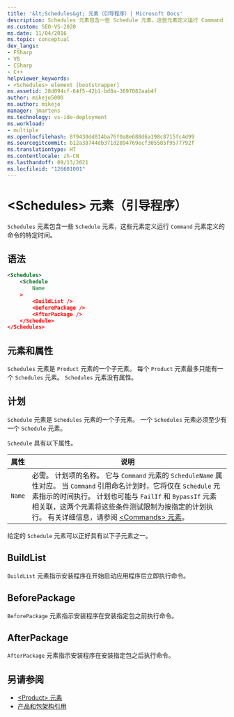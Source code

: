 ```yaml
---
title: '&lt;Schedules&gt; 元素（引导程序）| Microsoft Docs'
description: Schedules 元素包含一些 Schedule 元素，这些元素定义运行 Command 元素定义的命令的特定时间。
ms.custom: SEO-VS-2020
ms.date: 11/04/2016
ms.topic: conceptual
dev_langs:
- FSharp
- VB
- CSharp
- C++
helpviewer_keywords:
- <Schedules> element [bootstrapper]
ms.assetid: 28d094cf-64f5-42b1-bd8a-3697082aab4f
author: mikejo5000
ms.author: mikejo
manager: jmartens
ms.technology: vs-ide-deployment
ms.workload:
- multiple
ms.openlocfilehash: 8f9430dd814ba76f0a8e688d6a198c8715fc4d99
ms.sourcegitcommit: b12a38744db371d2894769ecf305585f9577792f
ms.translationtype: HT
ms.contentlocale: zh-CN
ms.lasthandoff: 09/13/2021
ms.locfileid: "126601001"
---
```

# <a name="ltschedulesgt-element-bootstrapper"></a>&lt;Schedules&gt; 元素（引导程序）
`Schedules` 元素包含一些 `Schedule` 元素，这些元素定义运行 `Command` 元素定义的命令的特定时间。

## <a name="syntax"></a>语法

```xml
<Schedules>
    <Schedule
        Name
    >
        <BuildList />
        <BeforePackage />
        <AfterPackage />
    </Schedule>
</Schedules>
```

## <a name="elements-and-attributes"></a>元素和属性
 `Schedules` 元素是 `Product` 元素的一个子元素。 每个 `Product` 元素最多只能有一个 `Schedules` 元素。 `Schedules` 元素没有属性。

## <a name="schedule"></a>计划
 `Schedule` 元素是 `Schedules` 元素的一个子元素。 一个 `Schedules` 元素必须至少有一个 `Schedule` 元素。

 `Schedule` 具有以下属性。

|属性|说明|
|---------------|-----------------|
|`Name`|必需。 计划项的名称。 它与 `Command` 元素的 `ScheduleName` 属性对应。 当 `Command` 引用命名计划时，它将仅在 `Schedule` 元素指示的时间执行。 计划也可能与 `FailIf` 和 `BypassIf` 元素相关联，这两个元素将这些条件测试限制为按指定的计划执行。 有关详细信息，请参阅 [\<Commands> 元素](../deployment/commands-element-bootstrapper.md)。|

 给定的 `Schedule` 元素可以正好具有以下子元素之一。

## <a name="buildlist"></a>BuildList
 `BuildList` 元素指示安装程序在开始启动应用程序后立即执行命令。

## <a name="beforepackage"></a>BeforePackage
 `BeforePackage` 元素指示安装程序在安装指定包之前执行命令。

## <a name="afterpackage"></a>AfterPackage
 `AfterPackage` 元素指示安装程序在安装指定包之后执行命令。

## <a name="see-also"></a>另请参阅
- [\<Product> 元素](../deployment/product-element-bootstrapper.md)
- [产品和包架构引用](../deployment/product-and-package-schema-reference.md)